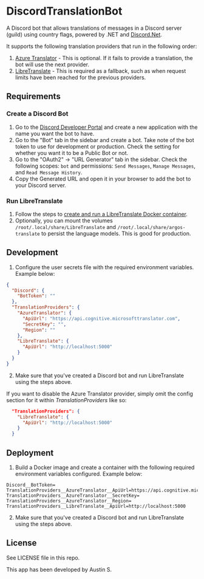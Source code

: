 # DiscordTranslationBot

A Discord bot that allows translations of messages in a Discord server (guild) using country flags, powered by .NET and [Discord.Net](https://github.com/discord-net/Discord.Net).

It supports the following translation providers that run in the following order:
1. [Azure Translator](https://azure.microsoft.com/en-us/services/cognitive-services/translator/) - This is optional. If it fails to provide a translation, the bot will use the next provider.
2. [LibreTranslate](https://github.com/LibreTranslate/LibreTranslate) - This is required as a fallback, such as when request limits have been reached for the previous providers.

## Requirements

### Create a Discord Bot

1. Go to the [Discord Developer Portal](https://discord.com/developers/applications) and create a new application with the name you want the bot to have.
2. Go to the "Bot" tab in the sidebar and create a bot. Take note of the bot token to use for development or production. Check the setting for whether you want it to be a Public Bot or not.
3. Go to the "OAuth2" -> "URL Generator" tab in the sidebar. Check the following scopes: `bot` and permissions: `Send Messages`, `Manage Messages`, and `Read Message History`.
4. Copy the Generated URL and open it in your browser to add the bot to your Discord server.

### Run LibreTranslate

1. Follow the steps to [create and run a LibreTranslate Docker container](https://github.com/LibreTranslate/LibreTranslate#run-with-docker=).
2. Optionally, you can mount the volumes `/root/.local/share/LibreTranslate` and `/root/.local/share/argos-translate` to persist the language models. This is good for production.

## Development

1. Configure the user secrets file with the required environment variables. Example below:
```json
{
  "Discord": {
    "BotToken": ""
  },
  "TranslationProviders": {
    "AzureTranslator": {
      "ApiUrl": "https://api.cognitive.microsofttranslator.com",
      "SecretKey": "",
      "Region": ""
    },
    "LibreTranslate": {
      "ApiUrl": "http://localhost:5000"
    }
  }
}
```
2. Make sure that you've created a Discord bot and run LibreTranslate using the steps above.

If you want to disable the Azure Translator provider, simply omit the config section for it within _TranslationProviders_ like so:
```json
  "TranslationProviders": {
    "LibreTranslate": {
      "ApiUrl": "http://localhost:5000"
    }
  }
```

## Deployment

1. Build a Docker image and create a container with the following required environment variables configured. Example below:
```
Discord__BotToken=
TranslationProviders__AzureTranslator__ApiUrl=https://api.cognitive.microsofttranslator.com
TranslationProviders__AzureTranslator__SecretKey=
TranslationProviders__AzureTranslator__Region=
TranslationProviders__LibreTranslate__ApiUrl=http://localhost:5000
```
2. Make sure that you've created a Discord bot and run LibreTranslate using the steps above.

## License

See LICENSE file in this repo.

This app has been developed by Austin S.
